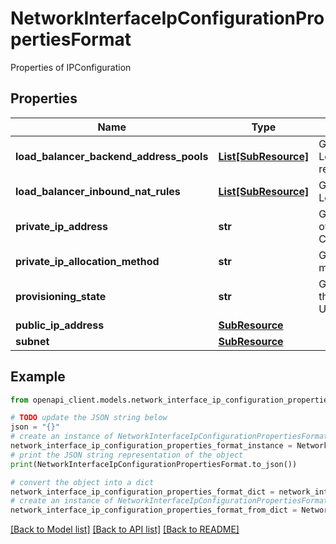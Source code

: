 # NetworkInterfaceIpConfigurationPropertiesFormat

Properties of IPConfiguration

## Properties

Name | Type | Description | Notes
------------ | ------------- | ------------- | -------------
**load_balancer_backend_address_pools** | [**List[SubResource]**](SubResource.md) | Gets or sets the reference of LoadBalancerBackendAddressPool resource | [optional] 
**load_balancer_inbound_nat_rules** | [**List[SubResource]**](SubResource.md) | Gets or sets list of references of LoadBalancerInboundNatRules | [optional] 
**private_ip_address** | **str** | Gets or sets the privateIPAddress of the Network Interface IP Configuration | [optional] 
**private_ip_allocation_method** | **str** | Gets or sets PrivateIP allocation method (Static/Dynamic) | [optional] 
**provisioning_state** | **str** | Gets or sets Provisioning state of the PublicIP resource Updating/Deleting/Failed | [optional] 
**public_ip_address** | [**SubResource**](SubResource.md) |  | [optional] 
**subnet** | [**SubResource**](SubResource.md) |  | [optional] 

## Example

```python
from openapi_client.models.network_interface_ip_configuration_properties_format import NetworkInterfaceIpConfigurationPropertiesFormat

# TODO update the JSON string below
json = "{}"
# create an instance of NetworkInterfaceIpConfigurationPropertiesFormat from a JSON string
network_interface_ip_configuration_properties_format_instance = NetworkInterfaceIpConfigurationPropertiesFormat.from_json(json)
# print the JSON string representation of the object
print(NetworkInterfaceIpConfigurationPropertiesFormat.to_json())

# convert the object into a dict
network_interface_ip_configuration_properties_format_dict = network_interface_ip_configuration_properties_format_instance.to_dict()
# create an instance of NetworkInterfaceIpConfigurationPropertiesFormat from a dict
network_interface_ip_configuration_properties_format_from_dict = NetworkInterfaceIpConfigurationPropertiesFormat.from_dict(network_interface_ip_configuration_properties_format_dict)
```
[[Back to Model list]](../README.md#documentation-for-models) [[Back to API list]](../README.md#documentation-for-api-endpoints) [[Back to README]](../README.md)


